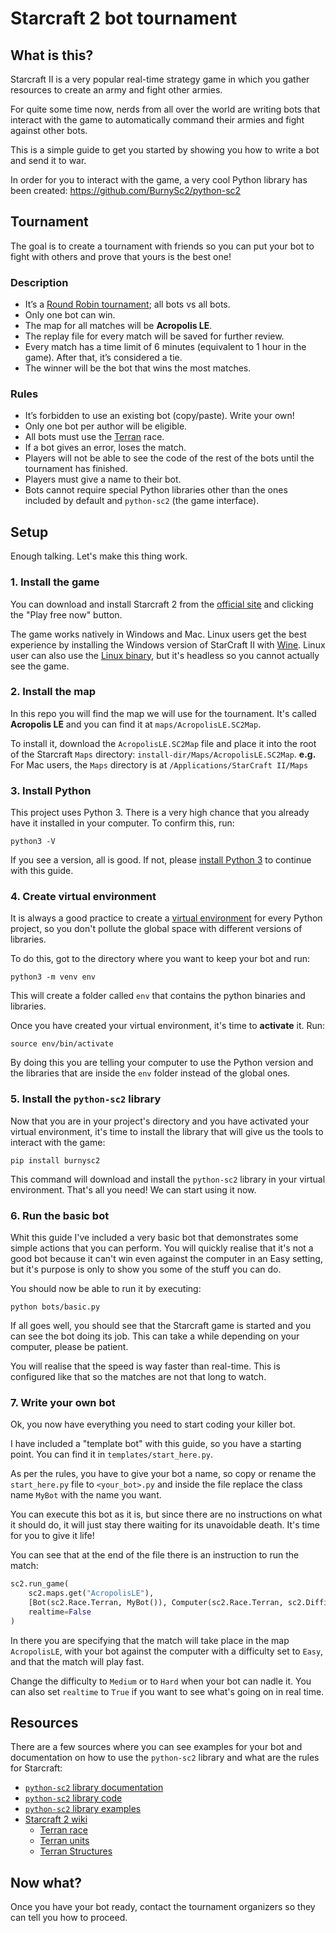 # Starcraft 2 bot tournament

## What is this?

Starcraft II is a very popular real-time strategy game in which you gather resources to create an army and fight other armies.

For quite some time now, nerds from all over the world are writing bots that interact with the game to automatically command their armies and fight against other bots.

This is a simple guide to get you started by showing you how to write a bot and send it to war.

In order for you to interact with the game, a very cool Python library has been created: https://github.com/BurnySc2/python-sc2

## Tournament

The goal is to create a tournament with friends so you can put your bot to fight with others and prove that yours is the best one!

### Description

- It’s a [Round Robin tournament](https://en.wikipedia.org/wiki/Round-robin_tournament); all bots vs all bots.
- Only one bot can win.
- The map for all matches will be **Acropolis LE**.
- The replay file for every match will be saved for further review.
- Every match has a time limit of 6 minutes (equivalent to 1 hour in the game). After that, it’s considered a tie.
- The winner will be the bot that wins the most matches.

### Rules

- It’s forbidden to use an existing bot (copy/paste). Write your own!
- Only one bot per author will be eligible.
- All bots must use the [Terran](https://starcraft.fandom.com/wiki/Terran) race.
- If a bot gives an error, loses the match.
- Players will not be able to see the code of the rest of the bots until the tournament has finished.
- Players must give a name to their bot.
- Bots cannot require special Python libraries other than the ones included by default and `python-sc2` (the game interface).

## Setup

Enough talking. Let's make this thing work.

### 1. Install the game

You can download and install Starcraft 2 from the [official site](https://starcraft2.com/) and clicking the "Play free now" button.

The game works natively in Windows and Mac. Linux users get the best experience by installing the Windows version of StarCraft II with [Wine](https://www.winehq.org/). Linux user can also use the [Linux binary](https://github.com/Blizzard/s2client-proto#downloads), but it's headless so you cannot actually see the game.

### 2. Install the map

In this repo you will find the map we will use for the tournament. It's called **Acropolis LE** and you can find it at `maps/AcropolisLE.SC2Map`.

To install it, download the `AcropolisLE.SC2Map` file and place it into the root of the Starcraft `Maps` directory: `install-dir/Maps/AcropolisLE.SC2Map`.
**e.g.** For Mac users, the `Maps` directory is at `/Applications/StarCraft II/Maps`

### 3. Install Python

This project uses Python 3. There is a very high chance that you already have it installed in your computer.
To confirm this, run:

`python3 -V`

If you see a version, all is good. If not, please [install Python 3](https://www.python.org/downloads/) to continue with this guide.

### 4. Create virtual environment

It is always a good practice to create a [virtual environment](https://docs.python.org/3/tutorial/venv.html) for every Python project, so you don't pollute the global space with different versions of libraries.

To do this, got to the directory where you want to keep your bot and run:

`python3 -m venv env`

This will create a folder called `env` that contains the python binaries and libraries.

Once you have created your virtual environment, it's time to **activate** it. Run:

`source env/bin/activate`

By doing this you are telling your computer to use the Python version and the libraries that are inside the `env` folder instead of the global ones.

### 5. Install the `python-sc2` library

Now that you are in your project's directory and you have activated your virtual environment, it's time to install the library that will give us the tools to interact with the game:

`pip install burnysc2`

This command will download and install the `python-sc2` library in your virtual environment. That's all you need! We can start using it now.

### 6. Run the basic bot

Whit this guide I've included a very basic bot that demonstrates some simple actions that you can perform. You will quickly realise that it's not a good bot because it can't win even against the computer in an Easy setting, but it's purpose is only to show you some of the stuff you can do.

You should now be able to run it by executing:

`python bots/basic.py`

If all goes well, you should see that the Starcraft game is started and you can see the bot doing its job. This can take a while depending on your computer, please be patient.

You will realise that the speed is way faster than real-time. This is configured like that so the matches are not that long to watch.

### 7. Write your own bot

Ok, you now have everything you need to start coding your killer bot.

I have included a "template bot" with this guide, so you have a starting point. You can find it in `templates/start_here.py`.

As per the rules, you have to give your bot a name, so copy or rename the `start_here.py` file to `<your_bot>.py` and inside the file replace the class name `MyBot` with the name you want.

You can execute this bot as it is, but since there are no instructions on what it should do, it will just stay there waiting for its unavoidable death. It's time for you to give it life!

You can see that at the end of the file there is an instruction to run the match:

``` python
sc2.run_game(
    sc2.maps.get("AcropolisLE"),
    [Bot(sc2.Race.Terran, MyBot()), Computer(sc2.Race.Terran, sc2.Difficulty.Easy)],
    realtime=False
)
```

In there you are specifying that the match will take place in the map `AcropolisLE`, with your bot against the computer with a difficulty set to `Easy`, and that the match will play fast.

Change the difficulty to `Medium` or to `Hard` when your bot can nadle it. You can also set `realtime` to `True` if you want to see what's going on in real time.

## Resources

There are a few sources where you can see examples for your bot and documentation on how to use the `python-sc2` library and what are the rules for Starcraft:

- [`python-sc2` library documentation](https://burnysc2.github.io/python-sc2/docs/index.html)
- [`python-sc2` library code](https://github.com/BurnySc2/python-sc2)
- [`python-sc2` library examples](https://github.com/BurnySc2/python-sc2/tree/develop/examples)
- [Starcraft 2 wiki](https://starcraft.fandom.com/wiki/StarCraft_Wiki)
  - [Terran race](https://starcraft.fandom.com/wiki/Terran)
  - [Terran units](https://starcraft.fandom.com/wiki/List_of_StarCraft_II_units#Units)
  - [Terran Structures](https://starcraft.fandom.com/wiki/List_of_StarCraft_II_units#Structures)

## Now what?

Once you have your bot ready, contact the tournament organizers so they can tell you how to proceed.
